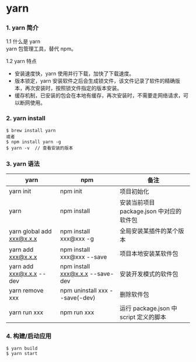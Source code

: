 # yarn

### 1. yarn 简介

1.1 什么是 yarn  
yarn 包管理工具，替代 npm。

1.2 yarn 特点

* 安装速度快，yarn 使用并行下载，加快了下载速度。
* 版本锁定，yarn 安装软件之后会生成锁文件，该文件记录了软件的精确版本，再次安装时，按照锁文件指定的版本安装。
* 缓存机制，已安装的包会在本地有缓存，再次安装时，不需要走网络请求，可以断网使用。

### 2. yarn install

```shell
$ brew install yarn
或者 
$ npm install yarn -g
$ yarn -v  // 查看安装的版本
```

### 3. yarn 语法

|        yarn                 |                 npm              | 备注
|-----------------------------|----------------------------------|-----
| yarn init                   | npm init                         | 项目初始化
| yarn					          | npm install                      | 安装当前项目 package.json 中对应的软件包
| yarn global add xxx@x.x.x   | npm install xxx@xxx -g           | 全局安装某插件的某个版本
| yarn add xxx@x.x.x          | npm install xxx@xxx --save       | 项目本地安装某软件包
| yarn add xxx@x.x.x --dev    | npm install xxx@x.x.x --save-dev | 安装开发模式的软件包
| yarn remove xxx             | npm uninstall xxx --save(-dev)   | 删除软件包 
| yarn run xxx                | npm run xxx                      | 运行 package.json 中 script 定义的脚本

### 4. 构建/启动应用

```shell
$ yarn build
$ yarn start
```





















































